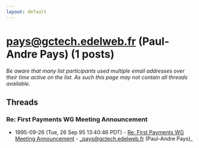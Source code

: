 ```yaml
---
layout: default
---
```


# pays@gctech.edelweb.fr (Paul-Andre Pays) (1 posts)

_Be aware that many list participants used multiple email addresses over their time active on the list. As such this page may not contain all threads available._

## Threads

### Re: First Payments WG Meeting Announcement
+ 1995-09-26 (Tue, 26 Sep 95 13:40:46 PDT) - [Re: First Payments WG Meeting Announcement](/archive/1995/09/8193b673a126426d538906082fdb93a2bdc62435e100519badf87e10088c1130) - _pays@gctech.edelweb.fr (Paul-Andre Pays)_

